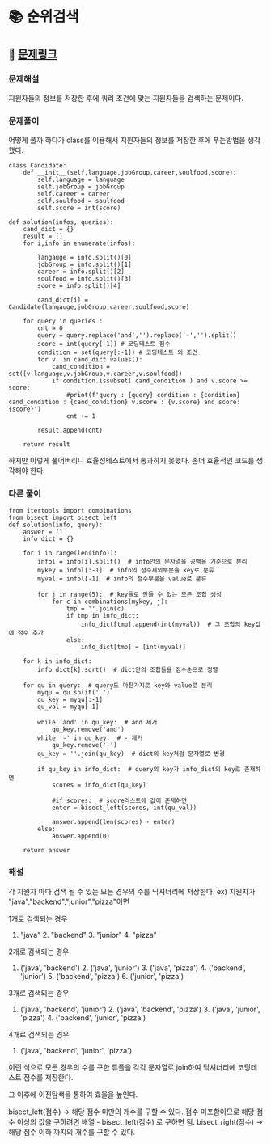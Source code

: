 
# 📚 순위검색

## 📌 [문제링크](https://school.programmers.co.kr/learn/courses/30/lessons/72412)

### 문제해설

지원자들의 정보를 저장한 후에 쿼리 조건에 맞는 지원자들을 검색하는 문제이다.

### 문제풀이

어떻게 풀까 하다가 class를 이용해서 지원자들의 정보를 저장한 후에 푸는방법을 생각했다.

```
class Candidate:
    def __init__(self,language,jobGroup,career,soulfood,score):
        self.language = language
        self.jobGroup = jobGroup
        self.career = career
        self.soulfood = soulfood
        self.score = int(score)
        
def solution(infos, queries):
    cand_dict = {}
    result = []
    for i,info in enumerate(infos):
        
        langauge = info.split()[0]
        jobGroup = info.split()[1]
        career = info.split()[2]
        soulfood = info.split()[3]
        score = info.split()[4]
        
        cand_dict[i] = Candidate(langauge,jobGroup,career,soulfood,score)
    
    for query in queries :
        cnt = 0
        query = query.replace('and','').replace('-','').split()
        score = int(query[-1]) # 코딩테스트 점수
        condition = set(query[:-1]) # 코딩테스트 외 조건
        for v  in cand_dict.values():
            cand_condition = set([v.language,v.jobGroup,v.career,v.soulfood])
            if condition.issubset( cand_condition ) and v.score >= score:
                #print(f'query : {query} condition : {condition} cand_condition : {cand_condition} v.score : {v.score} and score: {score}')
                cnt += 1
        
        result.append(cnt)
    
    return result
```
하지만 이렇게 풀어버리니 효율성테스트에서 통과하지 못했다. 좀더 효율적인 코드를 생각해야 한다.

### 다른 풀이

```
from itertools import combinations
from bisect import bisect_left
def solution(info, query):
    answer = []
    info_dict = {}

    for i in range(len(info)):
        infol = info[i].split()  # info안의 문자열을 공백을 기준으로 분리
        mykey = infol[:-1]  # info의 점수제외부분을 key로 분류
        myval = infol[-1]  # info의 점수부분을 value로 분류

        for j in range(5):  # key들로 만들 수 있는 모든 조합 생성
            for c in combinations(mykey, j):
                tmp = ''.join(c)
                if tmp in info_dict:
                    info_dict[tmp].append(int(myval))  # 그 조합의 key값에 점수 추가
                else:
                    info_dict[tmp] = [int(myval)]

    for k in info_dict:
        info_dict[k].sort()  # dict안의 조합들을 점수순으로 정렬

    for qu in query:  # query도 마찬가지로 key와 value로 분리
        myqu = qu.split(' ')
        qu_key = myqu[:-1]
        qu_val = myqu[-1]

        while 'and' in qu_key:  # and 제거
            qu_key.remove('and')
        while '-' in qu_key:  # - 제거
            qu_key.remove('-')
        qu_key = ''.join(qu_key)  # dict의 key처럼 문자열로 변경

        if qu_key in info_dict:  # query의 key가 info_dict의 key로 존재하면
            scores = info_dict[qu_key]

            #if scores:  # score리스트에 값이 존재하면
            enter = bisect_left(scores, int(qu_val))

            answer.append(len(scores) - enter)
        else:
            answer.append(0)

    return answer
```
### 해설
각 지원자 마다 검색 될 수 있는 모든 경우의 수를 딕셔너리에 저장한다. ex) 지원자가 "java","backend","junior","pizza"이면

1개로 검색되는 경우

1. "java" 2. "backend" 3. "junior" 4. "pizza" 

2개로 검색되는 경우

1. ('java', 'backend') 2. ('java', 'junior') 3. ('java', 'pizza') 4. ('backend', 'junior') 5. ('backend', 'pizza')  6. ('junior', 'pizza')

3개로 검색되는 경우

1. ('java', 'backend', 'junior') 2. ('java', 'backend', 'pizza')  3. ('java', 'junior', 'pizza')  4. ('backend', 'junior', 'pizza')

4개로 검색되는 경우

1. ('java', 'backend', 'junior', 'pizza')

이런 식으로 모든 경우의 수를 구한 튜플을 각각 문자열로 join하여 딕셔너리에 코딩테스트 점수를 저장한다. 

그 이후에 이진탐색을 통하여 효율을 높인다.

bisect_left(점수) -> 해당 점수 미만의 개수를 구할 수 있다.  점수 미포함이므로 해당 점수 이상의 값을 구하려면 배열 - bisect_left(점수) 로 구하면 됨.
bisect_right(점수) -> 해당 점수 이하 까지의 개수를 구할 수 있다.
